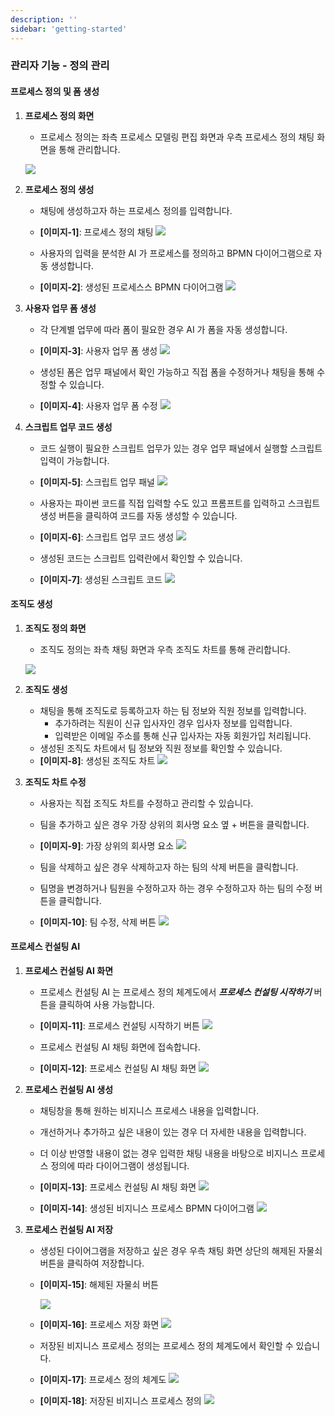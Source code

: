 ```yaml
---
description: ''
sidebar: 'getting-started'
---
```


### 관리자 기능 - 정의 관리

#### 프로세스 정의 및 폼 생성

1. **프로세스 정의 화면**  
   - 프로세스 정의는 좌측 프로세스 모델링 편집 화면과 우측 프로세스 정의 채팅 화면을 통해 관리합니다.

   ![](../../uengine-image/PAL_processDefinitionChat_sub1.png)

2. **프로세스 정의 생성**  
   - 채팅에 생성하고자 하는 프로세스 정의를 입력합니다.
   - **[이미지-1]**: 프로세스 정의 채팅
   ![](../../uengine-image/process-gpt/process_definition_chat1.png)

   - 사용자의 입력을 분석한 AI 가 프로세스를 정의하고 BPMN 다이어그램으로 자동 생성합니다.
   - **[이미지-2]**: 생성된 프로세스스 BPMN 다이어그램
   ![](../../uengine-image/process-gpt/process_definition_chat2.png)

3. **사용자 업무 폼 생성**  
   - 각 단계별 업무에 따라 폼이 필요한 경우 AI 가 폼을 자동 생성합니다.
   - **[이미지-3]**: 사용자 업무 폼 생성
   ![](../../uengine-image/process-gpt/process_definition_chat3.png)

   - 생성된 폼은 업무 패널에서 확인 가능하고 직접 폼을 수정하거나 채팅을 통해 수정할 수 있습니다.
   - **[이미지-4]**: 사용자 업무 폼 수정
   ![](../../uengine-image/process-gpt/process_definition_chat4.png)

4. **스크립트 업무 코드 생성**  
   - 코드 실행이 필요한 스크립트 업무가 있는 경우 업무 패널에서 실행할 스크립트 입력이 가능합니다.
   - **[이미지-5]**: 스크립트 업무 패널
   ![](../../uengine-image/process-gpt/process_definition_chat5.png)

   - 사용자는 파이썬 코드를 직접 입력할 수도 있고 프롬프트를 입력하고 스크립트 생성 버튼을 클릭하여 코드를 자동 생성할 수 있습니다.
   - **[이미지-6]**: 스크립트 업무 코드 생성
   ![](../../uengine-image/process-gpt/process_definition_chat6.png)

   - 생성된 코드는 스크립트 입력란에서 확인할 수 있습니다.
   - **[이미지-7]**: 생성된 스크립트 코드
   ![](../../uengine-image/process-gpt/process_definition_chat7.png)


#### 조직도 생성

1. **조직도 정의 화면**
   - 조직도 정의는 좌측 채팅 화면과 우측 조직도 차트를 통해 관리합니다.

   ![](../../uengine-image/process-gpt/organization_chart_chat1.png)

2. **조직도 생성**  
   - 채팅을 통해 조직도로 등록하고자 하는 팀 정보와 직원 정보를 입력합니다.
      - 추가하려는 직원이 신규 입사자인 경우 입사자 정보를 입력합니다.
      - 입력받은 이메일 주소를 통해 신규 입사자는 자동 회원가입 처리됩니다.
   - 생성된 조직도 차트에서 팀 정보와 직원 정보를 확인할 수 있습니다.
   - **[이미지-8]**: 생성된 조직도 차트
   ![](../../uengine-image/process-gpt/organization_chart_chat2.png)


3. **조직도 차트 수정**  
   - 사용자는 직접 조직도 차트를 수정하고 관리할 수 있습니다.
   - 팀을 추가하고 싶은 경우 가장 상위의 회사명 요소 옆 + 버튼을 클릭합니다.
   - **[이미지-9]**: 가장 상위의 회사명 요소
   ![](../../uengine-image/process-gpt/organization_chart_chat3.png)

   - 팀을 삭제하고 싶은 경우 삭제하고자 하는 팀의 삭제 버튼을 클릭합니다.
   - 팀명을 변경하거나 팀원을 수정하고자 하는 경우 수정하고자 하는 팀의 수정 버튼을 클릭합니다.
   - **[이미지-10]**: 팀 수정, 삭제 버튼
   ![](../../uengine-image/process-gpt/organization_chart_chat4.png)



#### 프로세스 컨설팅 AI

1. **프로세스 컨설팅 AI 화면**
   - 프로세스 컨설팅 AI 는 프로세스 정의 체계도에서 ***프로세스 컨설팅 시작하기*** 버튼을 클릭하여 사용 가능합니다.
   - **[이미지-11]**: 프로세스 컨설팅 시작하기 버튼
   ![](../../uengine-image/process-gpt/process_consulting_button.png)

   - 프로세스 컨설팅 AI 채팅 화면에 접속합니다.
   - **[이미지-12]**: 프로세스 컨설팅 AI 채팅 화면
   ![](../../uengine-image/process-gpt/process_consulting_ai_chat1.png)


2. **프로세스 컨설팅 AI 생성**  
   - 채팅창을 통해 원하는 비지니스 프로세스 내용을 입력합니다.
   - 개선하거나 추가하고 싶은 내용이 있는 경우 더 자세한 내용을 입력합니다.
   - 더 이상 반영할 내용이 없는 경우 입력한 채팅 내용을 바탕으로 비지니스 프로세스 정의에 따라 다이어그램이 생성됩니다.

   - **[이미지-13]**: 프로세스 컨설팅 AI 채팅 화면
   ![](../../uengine-image/process-gpt/process_consulting_ai_chat2.png)

   - **[이미지-14]**: 생성된 비지니스 프로세스 BPMN 다이어그램
   ![](../../uengine-image/process-gpt/process_consulting_ai_chat3.png)


2. **프로세스 컨설팅 AI 저장**  
   - 생성된 다이어그램을 저장하고 싶은 경우 우측 채팅 화면 상단의 해제된 자물쇠 버튼을 클릭하여 저장합니다.
   - **[이미지-15]**: 해제된 자물쇠 버튼
   
      ![](../../uengine-image/process-gpt/process_consulting_ai_chat4.png)

   - **[이미지-16]**: 프로세스 저장 화면
   ![](../../uengine-image/process-gpt/process_consulting_ai_chat5.png)

   - 저장된 비지니스 프로세스 정의는 프로세스 정의 체계도에서 확인할 수 있습니다.
   - **[이미지-17]**: 프로세스 정의 체계도
   ![](../../uengine-image/process-gpt/process_definition_map1.png)
   - **[이미지-18]**:   저장된 비지니스 프로세스 정의
   ![](../../uengine-image/process-gpt/process_definition_map2.png)
   